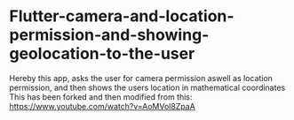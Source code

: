 # Flutter-camera-and-location-permission-and-showing-geolocation-to-the-user
Hereby this app, asks the user for camera permission aswell as location permission, and then shows the users location in mathematical coordinates
This has been forked and then modified from this: https://www.youtube.com/watch?v=AoMVol8ZpaA
